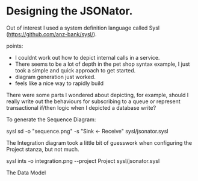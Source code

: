 
# Designing the JSONator.

Out of interest I used a system definition language called Sysl (https://github.com/anz-bank/sysl/). 


points:

* I couldnt work out how to depict internal calls in a service.
* There seems to be a lot of depth in the pet shop syntax example, I just took a simple and quick approach to get started.
* diagram generation just worked.
* feels like a nice way to rapidly build 

There were some parts I wondered about depicting, for example, should I really write out the behaviours for subscribing to a queue or represent transactional if/then logic when I depicted a database write?

To generate the Sequence Diagram:

sysl sd -o "sequence.png" -s "Sink <- Receive" sysl/jsonator.sysl


The Integration diagram took a little bit of guesswork when configuring the Project stanza, but not much.

sysl ints -o integration.png --project Project sysl/jsonator.sysl

The Data Model

